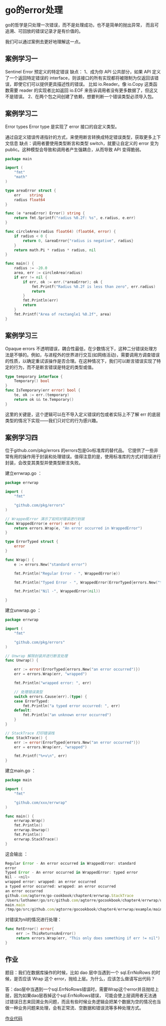 # go的error处理
 
go的哲学是只处理一次错误，而不是处理成功，也不是简单的抛出异常，
而且可追溯、可回放的错误记录才是有价值的。

我们可以通过案例去更好地理解这一点。

## 案例学习一
Sentinel Error
预定义的特定错误
缺点：
1、成为你 API 公共部分，如果 API 定义了一个返回特定错误的 interface，则该接口的所有实现都将被限制为仅返回该错误，即使它们可以提供更具描述性的错误。
比如 io.Reader。像 io.Copy 这类函数需要 reader 的实现者比如返回 io.EOF 来告诉调用者没有更多数据了，但这又不是错误。
2、在两个包之间创建了依赖，想要判断一个错误类型必须导入包。

## 案例学习二
Error types
Error type 是实现了 error 接口的自定义类型。


通过自定义错误传递指针的方式，来使用断言转换成特定错误类型，获取更多上下文信息
缺点：调用者要使用类型断言和类型 switch，就要让自定义的 error 变为 public。这种模型会导致和调用者产生强耦合，从而导致 API 变得脆弱。
```go
package main

import (  
    "fmt"
    "math"
)

type areaError struct {  
    err    string
    radius float64
}

func (e *areaError) Error() string {  
    return fmt.Sprintf("radius %0.2f: %s", e.radius, e.err)
}

func circleArea(radius float64) (float64, error) {  
    if radius < 0 {
        return 0, &areaError{"radius is negative", radius}
    }
    return math.Pi * radius * radius, nil
}

func main() {  
    radius := -20.0
    area, err := circleArea(radius)
    if err != nil {
        if err, ok := err.(*areaError); ok {
            fmt.Printf("Radius %0.2f is less than zero", err.radius)
            return
        }
        fmt.Println(err)
        return
    }
    fmt.Printf("Area of rectangle1 %0.2f", area)
}
```

## 案例学习三
Opaque errors
不透明错误，耦合性最低，在少数情况下，这种二分错误处理方法是不够的。例如，与进程外的世界进行交互(如网络活动)，需要调用方调查错误的性质，以确定重试该操作是否合理。在这种情况下，我们可以断言错误实现了特定的行为，而不是断言错误是特定的类型或值。
```go
type temporary interface {
    Temporary() bool
}
func IsTemporary(err error) bool {
    te, ok := err.(temporary)
    return ok && te.Temporary()
}

```
这里的关键是，这个逻辑可以在不导入定义错误的包或者实际上不了解 err 的底层类型的情况下实现——我们只对它的行为感兴趣。

## 案例学习四

位于github.com/pkg/errors 的errors包是Go标准库的替代品。
它提供了一些非常有用的操作用于封装和处理错误。值得注意的是，使用标准库的方式对错误进行封装，会改变其类型并使类型断言失败。

建立errwrap.go ：

```go
package errwrap

import (
	"fmt"

	"github.com/pkg/errors"
)

// WrappedError 演示了如何对错误进行封装
func WrappedError(e error) error {
	return errors.Wrap(e, "An error occurred in WrappedError")
}

type ErrorTyped struct {
	error
}

func Wrap() {
	e := errors.New("standard error")

	fmt.Println("Regular Error - ", WrappedError(e))

	fmt.Println("Typed Error - ", WrappedError(ErrorTyped{errors.New("typed error")}))

	fmt.Println("Nil -", WrappedError(nil))

}
```
建立unwrap.go ：

```go
package errwrap

import (
	"fmt"

	"github.com/pkg/errors"
)

// Unwrap 解除封装并进行断言处理
func Unwrap() {

	err := error(ErrorTyped{errors.New("an error occurred")})
	err = errors.Wrap(err, "wrapped")

	fmt.Println("wrapped error: ", err)

	// 处理错误类型
	switch errors.Cause(err).(type) {
	case ErrorTyped:
		fmt.Println("a typed error occurred: ", err)
	default:
		fmt.Println("an unknown error occurred")
	}
}

// StackTrace 打印错误栈
func StackTrace() {
	err := error(ErrorTyped{errors.New("an error occurred")})
	err = errors.Wrap(err, "wrapped")

	fmt.Printf("%+v\n", err)
}
```
建立main.go ：
```go
package main

import (
	"fmt"

	"github.com/xxx/errwrap"
)

func main() {
	errwrap.Wrap()
	fmt.Println()
	errwrap.Unwrap()
	fmt.Println()
	errwrap.StackTrace()
}
```
这会输出 ：

```js
Regular Error - An error occurred in WrappedError: standard
error
Typed Error - An error occurred in WrappedError: typed error
Nil - <nil>
wrapped error: wrapped: an error occurred
a typed error occurred: wrapped: an error occurred
an error occurred
github.com/agtorre/go-cookbook/chapter4/errwrap.StackTrace
/Users/lothamer/go/src/github.com/agtorre/gocookbook/chapter4/errwrap/unwrap.go:30
main.main
/tmp/go/src/github.com/agtorre/gocookbook/chapter4/errwrap/example/main.go:14
```
对错误为nil的情况进行处理：

```go
func RetError() error{
     err := ThisReturnsAnError()
     return errors.Wrap(err, "This only does something if err != nil")
}
```

## 作业

题目：我们在数据库操作的时候，比如 dao 层中当遇到一个 sql.ErrNoRows 的时候，是否应该 Wrap 这个 error，抛给上层。为什么，应该怎么做请写出代码？

答：dao层中当遇到一个sql.ErrNoRows错误时，需要Wrap这个error并且抛给上层，因为如果dao层吞掉这个sql.ErrNoRows错误，
可能会使上层调用者无法通过错误日志来回溯业务问题，而且有些时候业务逻辑会把某个数据为空的情况也当做一种业务问题来处理，会有正常流、空数据和错误流等多种处理方式。

[作业代码](./demo.go)
 